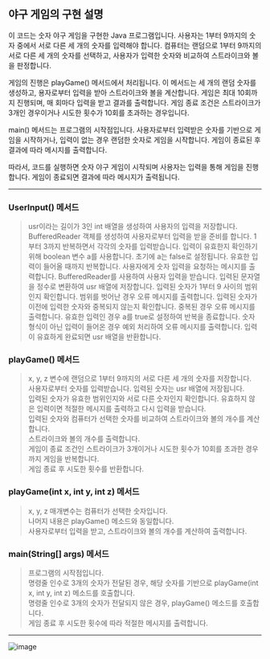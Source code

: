 ## 야구 게임의 구현 설명

이 코드는 숫자 야구 게임을 구현한 Java 프로그램입니다. 
사용자는 1부터 9까지의 숫자 중에서 서로 다른 세 개의 숫자를 입력해야 합니다. 
컴퓨터는 랜덤으로 1부터 9까지의 서로 다른 세 개의 숫자를 선택하고, 사용자가 입력한 숫자와 비교하여 스트라이크와 볼을 판정합니다.

게임의 진행은 playGame() 메서드에서 처리됩니다. 이 메서드는 세 개의 랜덤 숫자를 생성하고, 
용자로부터 입력을 받아 스트라이크와 볼을 계산합니다.
게임은 최대 10회까지 진행되며, 매 회마다 입력을 받고 결과를 출력합니다. 
게임 종료 조건은 스트라이크가 3개인 경우이거나 시도한 횟수가 10회를 초과하는 경우입니다.

main() 메서드는 프로그램의 시작점입니다. 사용자로부터 입력받은 숫자를 기반으로 게임을 시작하거나, 입력이 없는 경우 랜덤한 숫자로 게임을 시작합니다. 게임이 종료된 후 결과에 따라 메시지를 출력합니다.

따라서, 코드를 실행하면 숫자 야구 게임이 시작되며 사용자는 입력을 통해 게임을 진행합니다. 게임이 종료되면 결과에 따라 메시지가 출력됩니다.

---
### UserInput() 메서드
>usr이라는 길이가 3인 int 배열을 생성하여 사용자의 입력을 저장합니다.
BufferedReader 객체를 생성하여 사용자로부터 입력을 받을 준비를 합니다.
1부터 3까지 반복하면서 각각의 숫자를 입력받습니다.
입력이 유효한지 확인하기 위해 boolean 변수 a를 사용합니다. 초기에 a는 false로 설정됩니다.
유효한 입력이 들어올 때까지 반복합니다.
사용자에게 숫자 입력을 요청하는 메시지를 출력합니다.
BufferedReader를 사용하여 사용자 입력을 받습니다.
입력된 문자열을 정수로 변환하여 usr 배열에 저장합니다.
입력된 숫자가 1부터 9 사이의 범위인지 확인합니다. 범위를 벗어난 경우 오류 메시지를 출력합니다.
입력된 숫자가 이전에 입력한 숫자와 중복되지 않는지 확인합니다. 중복된 경우 오류 메시지를 출력합니다.
유효한 입력인 경우 a를 true로 설정하여 반복을 종료합니다.
숫자 형식이 아닌 입력이 들어온 경우 예외 처리하여 오류 메시지를 출력합니다.
입력이 유효하게 완료되면 usr 배열을 반환합니다.

### playGame() 메서드
> x, y, z 변수에 랜덤으로 1부터 9까지의 서로 다른 세 개의 숫자를 저장합니다.<br>
사용자로부터 숫자를 입력받습니다. 입력된 숫자는 usr 배열에 저장됩니다.<br>
입력된 숫자가 유효한 범위인지와 서로 다른 숫자인지 확인합니다. 유효하지 않은 입력이면 적절한 메시지를 출력하고 다시 입력을 받습니다.<br>
입력된 숫자와 컴퓨터가 선택한 숫자를 비교하여 스트라이크와 볼의 개수를 계산합니다.<br>
스트라이크와 볼의 개수를 출력합니다.<br>
게임이 종료 조건인 스트라이크가 3개이거나 시도한 횟수가 10회를 초과한 경우까지 게임을 반복합니다.<br>
게임 종료 후 시도한 횟수를 반환합니다.

### playGame(int x, int y, int z) 메서드
> x, y, z 매개변수는 컴퓨터가 선택한 숫자입니다.<br>
나머지 내용은 playGame() 메소드와 동일합니다.<br>
>  사용자로부터 입력을 받고, 스트라이크와 볼의 개수를 계산하여 출력합니다.

### main(String[] args) 메서드
>프로그램의 시작점입니다.<br>
명령줄 인수로 3개의 숫자가 전달된 경우, 해당 숫자를 기반으로 playGame(int x, int y, int z) 메소드를 호출합니다.<br>
명령줄 인수로 3개의 숫자가 전달되지 않은 경우, playGame() 메소드를 호출합니다.<br>
게임 종료 후 시도한 횟수에 따라 적절한 메시지를 출력합니다.

---

![image](https://github.com/kangjungmook/School_Study/assets/106642094/a4078671-5f0b-4064-808c-e3cb100c6d30)
